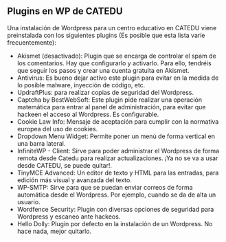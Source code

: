 ## Plugins en WP de CATEDU

Una instalación de Wordpress para un centro educativo en CATEDU viene preinstalada con los siguientes plugins \(Es posible que esta lista varíe frecuentemente\):

* Akismet \(desactivado\): Plugin que se encarga de controlar el spam de los comentarios. Hay que configurarlo y activarlo. Para ello, tendréis que seguir los pasos y crear una cuenta gratuita en Akismet.
* Antivirus: Es bueno dejar activo este plugin para evitar en la medida de lo posible malware, inyección de código, etc.
* UpdraftPlus: para realizar copias de seguridad del Wordpress.
* Captcha by BestWebSoft: Este plugin pide realizar una operación matemática para entrar al panel de administración, para evitar que hackeen el acceso al Wordpress. Es configurable.
* Cookie Law Info: Mensaje de aceptación para cumplir con la normativa europea del uso de cookies.
* Dropdown Menu Widget: Permite poner un menú de forma vertical en una barra lateral.
* InfiniteWP - Client: Sirve para poder administrar el Wordpress de forma remota desde Catedu para realizar actualizaciones. ¡Ya no se va a usar desde CATEDU, se puede quitar!.
* TinyMCE Advanced: Un editor de texto y HTML para las entradas, para edición más visual y avanzada del texto.
* WP-SMTP: Sirve para que se puedan enviar correos de forma automática desde el Wordpress. Por ejemplo, cuando se da de alta un usuario.
* Wordfence Security: Plugin con diversas opciones de seguridad para Wordpress y escaneo ante hackeos.
* Hello Dolly: Plugin por defecto en la instalación de un Wordpress. No hace nada, mejor quitarlo. 



